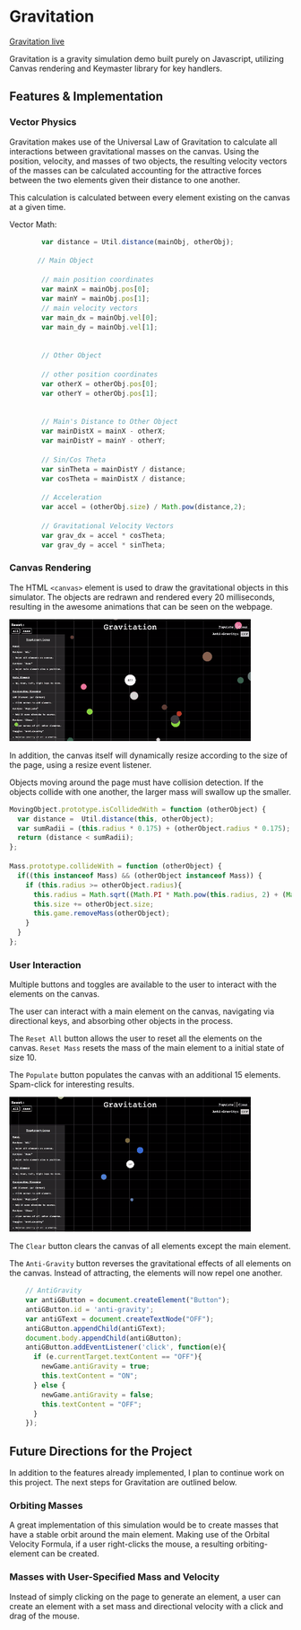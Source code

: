 # Gravitation

[Gravitation live][github]

[github]: http://bcai.github.io/Gravitation/

Gravitation is a gravity simulation demo built purely on Javascript, utilizing Canvas rendering and Keymaster library for key handlers.

## Features & Implementation


### Vector Physics 

Gravitation makes use of the Universal Law of Gravitation to calculate all interactions between gravitational masses on the canvas. Using the position, velocity, and masses of two objects, the resulting velocity vectors of the masses can be calculated accounting for the attractive forces between the two elements given their distance to one another.

This calculation is calculated between every element existing on the canvas at a given time. 


Vector Math:

```javascript
        var distance = Util.distance(mainObj, otherObj);

       // Main Object 

        // main position coordinates
        var mainX = mainObj.pos[0];
        var mainY = mainObj.pos[1];
        // main velocity vectors
        var main_dx = mainObj.vel[0];
        var main_dy = mainObj.vel[1];


        // Other Object

        // other position coordinates
        var otherX = otherObj.pos[0];
        var otherY = otherObj.pos[1];


        // Main's Distance to Other Object
        var mainDistX = mainX - otherX;
        var mainDistY = mainY - otherY;

        // Sin/Cos Theta
        var sinTheta = mainDistY / distance;
        var cosTheta = mainDistX / distance;

        // Acceleration
        var accel = (otherObj.size) / Math.pow(distance,2);
        
        // Gravitational Velocity Vectors
        var grav_dx = accel * cosTheta;
        var grav_dy = accel * sinTheta;
```


### Canvas Rendering


The HTML `<canvas>` element is used to draw the gravitational objects in this simulator. The objects are redrawn and rendered every 20 milliseconds, resulting in the awesome animations that can be seen on the webpage.

![canvas-rendering]

In addition, the canvas itself will dynamically resize according to the size of the page, using a resize event listener.

Objects moving around the page must have collision detection. If the objects collide with one another, the larger mass will swallow up the smaller.

```javascript
MovingObject.prototype.isCollidedWith = function (otherObject) {
  var distance =  Util.distance(this, otherObject);
  var sumRadii = (this.radius * 0.175) + (otherObject.radius * 0.175);
  return (distance < sumRadii);
};

Mass.prototype.collideWith = function (otherObject) {
  if((this instanceof Mass) && (otherObject instanceof Mass)) {
    if (this.radius >= otherObject.radius){
      this.radius = Math.sqrt((Math.PI * Math.pow(this.radius, 2) + (Math.PI * Math.pow(otherObject.radius, 2))) / Math.PI);
      this.size += otherObject.size;
      this.game.removeMass(otherObject);
    }
  }
};
```


### User Interaction

Multiple buttons and toggles are available to the user to interact with the elements on the canvas.

The user can interact with a main element on the canvas, navigating via directional keys, and absorbing other objects in the process.


The `Reset All` button allows the user to reset all the elements on the canvas. `Reset Mass` resets the mass of the main element to a initial state of size 10.

The `Populate` button populates the canvas with an additional 15 elements. Spam-click for interesting results.

![user-interaction]

The `Clear` button clears the canvas of all elements except the main element.

The `Anti-Gravity` button reverses the gravitational effects of all elements on the canvas. Instead of attracting, the elements will now repel one another.


```javascript
    // AntiGravity
    var antiGButton = document.createElement("Button");
    antiGButton.id = 'anti-gravity';
    var antiGText = document.createTextNode("OFF");     
    antiGButton.appendChild(antiGText); 
    document.body.appendChild(antiGButton);
    antiGButton.addEventListener('click', function(e){
      if (e.currentTarget.textContent == "OFF"){
        newGame.antiGravity = true;
        this.textContent = "ON";
      } else {
        newGame.antiGravity = false;
        this.textContent = "OFF";
      }
    });
```


## Future Directions for the Project

In addition to the features already implemented, I plan to continue work on this project.  The next steps for Gravitation are outlined below.

### Orbiting Masses

A great implementation of this simulation would be to create masses that have a stable orbit around the main element. Making use of the Orbital Velocity Formula, if a user right-clicks the mouse, a resulting orbiting-element can be created.

### Masses with User-Specified Mass and Velocity

Instead of simply clicking on the page to generate an element, a user can create an element with a set mass and directional velocity with a click and drag of the mouse.



[canvas-rendering]: ./assets/20160517-163011_capture.gif
[user-interaction]: ./assets/20160517-180809_capture.gif